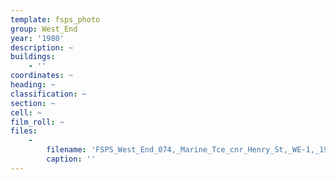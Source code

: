 ```yaml
---
template: fsps_photo
group: West_End
year: '1980'
description: ~
buildings:
    - ''
coordinates: ~
heading: ~
classification: ~
section: ~
cell: ~
film_roll: ~
files:
    -
        filename: 'FSPS_West_End_074,_Marine_Tce_cnr_Henry_St,_WE-1,_1980.png'
        caption: ''
---
```

